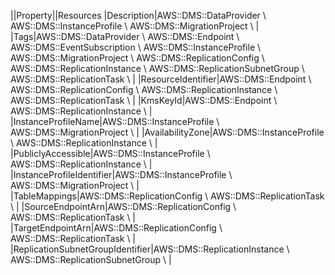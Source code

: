 ||Property||Resources
|Description|AWS::DMS::DataProvider \\ AWS::DMS::InstanceProfile \\ AWS::DMS::MigrationProject \\ |
|Tags|AWS::DMS::DataProvider \\ AWS::DMS::Endpoint \\ AWS::DMS::EventSubscription \\ AWS::DMS::InstanceProfile \\ AWS::DMS::MigrationProject \\ AWS::DMS::ReplicationConfig \\ AWS::DMS::ReplicationInstance \\ AWS::DMS::ReplicationSubnetGroup \\ AWS::DMS::ReplicationTask \\ |
|ResourceIdentifier|AWS::DMS::Endpoint \\ AWS::DMS::ReplicationConfig \\ AWS::DMS::ReplicationInstance \\ AWS::DMS::ReplicationTask \\ |
|KmsKeyId|AWS::DMS::Endpoint \\ AWS::DMS::ReplicationInstance \\ |
|InstanceProfileName|AWS::DMS::InstanceProfile \\ AWS::DMS::MigrationProject \\ |
|AvailabilityZone|AWS::DMS::InstanceProfile \\ AWS::DMS::ReplicationInstance \\ |
|PubliclyAccessible|AWS::DMS::InstanceProfile \\ AWS::DMS::ReplicationInstance \\ |
|InstanceProfileIdentifier|AWS::DMS::InstanceProfile \\ AWS::DMS::MigrationProject \\ |
|TableMappings|AWS::DMS::ReplicationConfig \\ AWS::DMS::ReplicationTask \\ |
|SourceEndpointArn|AWS::DMS::ReplicationConfig \\ AWS::DMS::ReplicationTask \\ |
|TargetEndpointArn|AWS::DMS::ReplicationConfig \\ AWS::DMS::ReplicationTask \\ |
|ReplicationSubnetGroupIdentifier|AWS::DMS::ReplicationInstance \\ AWS::DMS::ReplicationSubnetGroup \\ |
